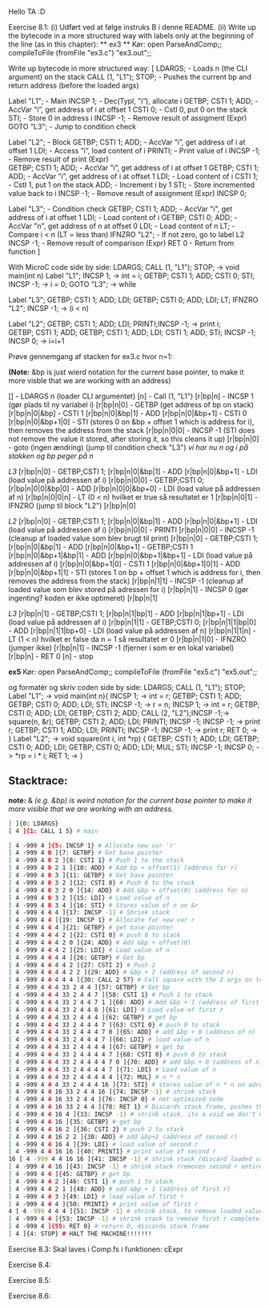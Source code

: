 Hello TA :D


Exercise 8.1:
(i) Udført ved at følge instruks B i denne README.
(ii) Write up the bytecode in a more structured way with labels only at the beginning of the line (as in this chapter):
** ex3 **
Kør:
   open ParseAndComp;;
   compileToFile (fromFile "ex3.c") "ex3.out";; 

Write up bytecode in more structured way:
[  LDARGS;                       - Loads n (the CLI argument) on the stack
   CALL (1, "L1"); STOP;         - Pushes the current bp and return address (before the loaded args)

   Label "L1";                   - Main
   INCSP 1;                      - Dec(TypI, ”i”), allocate i
   GETBP; CSTI 1; ADD;           - AccVar ”i”, get address of i at offset 1
   CSTI 0;                       - CstI 0, put 0 on the stack
   STI;                          - Store 0 in address i
   INCSP -1;                     - Remove result of assigment (Expr)
   GOTO "L3";                    - Jump to condition check

   Label "L2";                   - Block
   GETBP; CSTI 1; ADD;           - AccVar ”i”, get address of i at offset 1
   LDI;                          - Access ”i”, load content of i
   PRINTI;                       - Print value of i
   INCSP -1;                     - Remove result of print (Expr)         
   GETBP; CSTI 1; ADD;           - AccVar ”i”, get address of i at offset 1
   GETBP; CSTI 1; ADD;           - AccVar ”i”, get address of i at offset 1
   LDI;                          - Load content of i
   CSTI 1;                       - CstI 1, put 1 on the stack
   ADD;                          - Increment i by 1
   STI;                          - Store incremented value back to i
   INCSP -1;                     - Remove result of assignment (Expr)
   INCSP 0; 
   
   Label "L3";                   - Condition check
   GETBP; CSTI 1; ADD;           - AccVar "i", get address of i at offset 1
   LDI;                          - Load content of i
   GETBP; CSTI 0; ADD;           - AccVar "n", get address of n at offset 0
   LDI;                          - Load content of n
   LT;                           - Compare i < n (LT = less than)
   IFNZRO "L2";                  - If not zero, go to label L2
   INCSP -1;                     - Remove result of comparison (Expr)
   RET 0                         - Return from function
]

With MicroC code side by side:
   LDARGS; CALL (1, "L1"); STOP;                -> void main(int n)
   Label "L1"; INCSP 1;                         -> int = i;
   GETBP; CSTI 1; ADD; CSTI 0; STI; INCSP -1;   -> i = 0;
   GOTO "L3";                                   -> while

   Label "L3"; GETBP; CSTI 1; ADD; LDI; GETBP; CSTI 0; ADD; LDI; LT; IFNZRO "L2"; INCSP -1;  -> (i < n)

   Label "L2"; GETBP; CSTI 1; ADD;  LDI; PRINTI;INCSP -1;                                    -> print i;                   
   GETBP; CSTI 1; ADD; GETBP; CSTI 1; ADD; LDI; CSTI 1; ADD; STI; INCSP -1; INCSP 0;         -> i=i+1


Prøve gennemgang af stacken for ex3.c hvor n=1:

**(Note:** &bp is just wierd notation for the current base pointer, to make it more visble that we are working with an address)

[] - LDARGS n (loader CLI argumentet)
[n] - Call (1, "L1")
[r|bp|n] - INCSP 1 (gør plads til ny variabel i)
[r|bp|n|0] - GETBP  (get address of bp on stack)
[r|bp|n|0|&bp] - CSTI 1
[r|bp|n|0|&bp|1] - ADD
[r|bp|n|0|&bp+1] - CSTI 0
[r|bp|n|0|&bp+1|0] - STI (stores 0 on &bp + offset 1 which is address for i), then removes the address from the stack
[r|bp|n|0|0] - INCSP -1 (STI does not remove the value it stored, after storing it, so this cleans it up)
[r|bp|n|0] - goto (ingen ændring) (jump til condition check "L3")
*vi har nu n og i på stakken og bp peger på n*

*L3*
[r|bp|n|0] - GETBP;CSTI 1;
[r|bp|n|0|&bp|1] - ADD
[r|bp|n|0|&bp+1] - LDI (load value på addressen af i)
[r|bp|n|0|0] - GETBP;CSTI 0;
[r|bp|n|0|0|&bp|0] - ADD
[r|bp|n|0|0|&bp+0] - LDI (load value på addressen af n)
[r|bp|n|0|0|n] - LT (0 < n) hvilket er true så resultatet er 1
[r|bp|n|0|1] - IFNZRO (jump til block "L2")
[r|bp|n|0]

*L2*
[r|bp|n|0] - GETBP;CSTI 1;
[r|bp|n|0|&bp|1] - ADD 
[r|bp|n|0|&bp+1] - LDI (load value på addressen af i)
[r|bp|n|0|0] - PRINTI
[r|bp|n|0|0] - INCSP -1 (cleanup af loaded value som blev brugt til print)
[r|bp|n|0] - GETBP;CSTI 1;
[r|bp|n|0|&bp|1] - ADD
[r|bp|n|0|&bp+1] - GETBP;CSTI 1
[r|bp|n|0|&bp+1|&bp|1] - ADD
[r|bp|n|0|&bp+1|&bp+1] - LDI (load value på addressen af i)
[r|bp|n|0|&bp+1|0] - CSTI 1
[r|bp|n|0|&bp+1|0|1] - ADD
[r|bp|n|0|&bp+1|1] - STI (stores 1 on bp + offset 1 which is address for i, then removes the address from the stack)
[r|bp|n|1|1] - INCSP -1 (cleanup af loaded value som blev stored på adressen for i)
[r|bp|n|1] - INCSP 0 (gør ingenting? koden er ikke optimeret)
[r|bp|n|1]

*L3*
[r|bp|n|1] - GETBP;CSTI 1;
[r|bp|n|1|bp|1] - ADD
[r|bp|n|1|bp+1] - LDI (load value på addressen af i)
[r|bp|n|1|1] - GETBP;CSTI 0;
[r|bp|n|1|1|bp|0] - ADD
[r|bp|n|1|1|bp+0] - LDI (load value på addressen af n)
[r|bp|n|1|1|n] - LT (1 < n) hvilket er false da n = 1 så resultatet er 0
[r|bp|n|1|0] - IFNZRO (jumper ikke)
[r|bp|n|1] - INCSP -1 (fjerner i som er en lokal variabel)
[r|bp|n] - RET 0
[n] - stop

**ex5** 
Kør:
   open ParseAndComp;;
   compileToFile (fromFile "ex5.c") "ex5.out";; 

og formatér og skriv coden side by side:
LDARGS; CALL (1, "L1"); STOP; Label "L1";                            -> void main(int n){
INCSP 1;                                                             -> int = r;
GETBP; CSTI 1; ADD; GETBP; CSTI 0; ADD; LDI; STI; INCSP -1;          -> r = n;
INCSP 1;                                                             -> int = r;
GETBP; CSTI 0; ADD; LDI; GETBP; CSTI 2; ADD; CALL (2, "L2");INCSP -1;-> square(n, &r);
GETBP; CSTI 2; ADD; LDI; PRINTI; INCSP -1; INCSP -1;                 -> print r;
GETBP; CSTI 1; ADD; LDI; PRINTI; INCSP -1; INCSP -1;                 -> print r;
RET 0;                                                               -> }
Label "L2";                                                          -> void square(int i, int *rp) {
GETBP; CSTI 1; ADD; LDI; GETBP; CSTI 0; ADD; LDI; GETBP; CSTI 0; ADD; LDI; MUL; STI; INCSP -1; INCSP 0; -> *rp = i * i;
RET 1;                                                               -> }


## Stacktrace:

**note:** &<var> (e.g. &bp) is weird notation for the current base pointer to make it more visible that we are working with an address. 
```bash
[ ]{0: LDARGS}
[ 4 ]{1: CALL 1 5} # main

[ 4 -999 4 ]{5: INCSP 1} # Allocate new var 'r'
[ 4 -999 4 0 ]{7: GETBP} # Get base pointer
[ 4 -999 4 0 2 ]{8: CSTI 1} # Push 1 to the stack
[ 4 -999 4 0 2 1 ]{10: ADD} # Add bp + offset(1) (address for r)
[ 4 -999 4 0 3 ]{11: GETBP} # Get base pointer
[ 4 -999 4 0 3 2 ]{12: CSTI 0} # Push 0 to the stack
[ 4 -999 4 0 3 2 0 ]{14: ADD} # Add &bp + offset(0) (address for n)
[ 4 -999 4 0 3 2 ]{15: LDI} # Load value of n
[ 4 -999 4 0 3 4 ]{16: STI} # Stores value of n on &r
[ 4 -999 4 4 4 ]{17: INCSP -1} # Shrink stack
[ 4 -999 4 4 ]{19: INCSP 1} # Allocate for new var r
[ 4 -999 4 4 4 ]{21: GETBP} # get base pointer
[ 4 -999 4 4 4 2 ]{22: CSTI 0} # push 0 to stack
[ 4 -999 4 4 4 2 0 ]{24: ADD} # Add &bp + offset(0)
[ 4 -999 4 4 4 2 ]{25: LDI} # Load value of n
[ 4 -999 4 4 4 4 ]{26: GETBP} # Get bp
[ 4 -999 4 4 4 4 2 ]{27: CSTI 2} # Push 2 
[ 4 -999 4 4 4 4 2 2 ]{29: ADD} # &bp + 2 (address of second r)
[ 4 -999 4 4 4 4 4 ]{30: CALL 2 57} # Call square with the 2 args on top of stack (n, adress of second r)
[ 4 -999 4 4 4 33 2 4 4 ]{57: GETBP} # Get bp
[ 4 -999 4 4 4 33 2 4 4 7 ]{58: CSTI 1} # Push 1 to stack
[ 4 -999 4 4 4 33 2 4 4 7 1 ]{60: ADD} # Add &bp + 1 (address of first r)
[ 4 -999 4 4 4 33 2 4 4 8 ]{61: LDI} # Load value of first r
[ 4 -999 4 4 4 33 2 4 4 4 ]{62: GETBP} # get bp
[ 4 -999 4 4 4 33 2 4 4 4 7 ]{63: CSTI 0} # push 0 to stack
[ 4 -999 4 4 4 33 2 4 4 4 7 0 ]{65: ADD} # add &bp + 0 (address of n)
[ 4 -999 4 4 4 33 2 4 4 4 7 ]{66: LDI} # load value of n
[ 4 -999 4 4 4 33 2 4 4 4 4 ]{67: GETBP} # get bp
[ 4 -999 4 4 4 33 2 4 4 4 4 7 ]{68: CSTI 0} # push 0 to stack
[ 4 -999 4 4 4 33 2 4 4 4 4 7 0 ]{70: ADD} # add &bp + 0 (address of n)
[ 4 -999 4 4 4 33 2 4 4 4 4 7 ]{71: LDI} # Load value of n
[ 4 -999 4 4 4 33 2 4 4 4 4 4 ]{72: MUL} # n * n
[ 4 -999 4 4 4 33 2 4 4 4 16 ]{73: STI} # stores value of n * n on adress of second r
[ 4 -999 4 4 16 33 2 4 4 16 ]{74: INCSP -1} # shrink stack
[ 4 -999 4 4 16 33 2 4 4 ]{76: INCSP 0} # not optimized code
[ 4 -999 4 4 16 33 2 4 4 ]{78: RET 1} # Discards stack frame, pushes the return value, restores the base pointer, and jumps to the return address.
[ 4 -999 4 4 16 4 ]{33: INCSP -1} # shrink stack, its a void we don't need the return value
[ 4 -999 4 4 16 ]{35: GETBP} # get bp 
[ 4 -999 4 4 16 2 ]{36: CSTI 2} # push 2 to stack
[ 4 -999 4 4 16 2 2 ]{38: ADD} # add &bp+2 (address of second r)
[ 4 -999 4 4 16 4 ]{39: LDI} # load value of second r
[ 4 -999 4 4 16 16 ]{40: PRINTI} # print value of second r
16 [ 4 -999 4 4 16 16 ]{41: INCSP -1} # shrink stack (discard loaded value of second r, that was used for print)
[ 4 -999 4 4 16 ]{43: INCSP -1} # shrink stack (removes second r entirely from stack)
[ 4 -999 4 4 ]{45: GETBP} # get bp
[ 4 -999 4 4 2 ]{46: CSTI 1} # push 1 to stack
[ 4 -999 4 4 2 1 ]{48: ADD} # add &bp + 1 (address of first r)
[ 4 -999 4 4 3 ]{49: LDI} # load value of first r
[ 4 -999 4 4 4 ]{50: PRINTI} # print value of first r
4 [ 4 -999 4 4 4 ]{51: INCSP -1} # shrink stack, to remove loaded value used for print
[ 4 -999 4 4 ]{53: INCSP -1} # shrink stack to remove first r completely
[ 4 -999 4 ]{55: RET 0} # return 0, discards stack frame
[ 4 ]{4: STOP} # HALT THE MACHINE!!!!!!!
```


Exercise 8.3:
Skal laves i Comp.fs i funktionen: cExpr

Exercise 8.4:

Exercise 8.5: 

Exercise 8.6:
